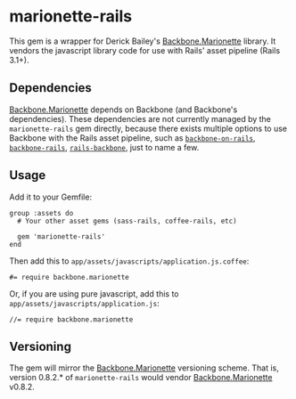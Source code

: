 marionette-rails
================

This gem is a wrapper for Derick Bailey's [Backbone.Marionette](https://github.com/derickbailey/backbone.marionette) library. It vendors the javascript library code for use with Rails' asset pipeline (Rails 3.1+).

## Dependencies

[Backbone.Marionette](https://github.com/derickbailey/backbone.marionette) depends on Backbone (and Backbone's dependencies). These dependencies are not currently managed by the `marionette-rails` gem directly, because there exists multiple options to use Backbone with the Rails asset pipeline, such as [`backbone-on-rails`](https://github.com/meleyal/backbone-on-rails), [`backbone-rails`](https://github.com/aflatter/backbone-rails), [`rails-backbone`](https://github.com/codebrew/backbone-rails), just to name a few.

## Usage

Add it to your Gemfile:

    group :assets do
      # Your other asset gems (sass-rails, coffee-rails, etc)
      
      gem 'marionette-rails'
    end

Then add this to `app/assets/javascripts/application.js.coffee`:

    #= require backbone.marionette

Or, if you are using pure javascript, add this to `app/assets/javascripts/application.js`:

    //= require backbone.marionette


## Versioning

The gem will mirror the [Backbone.Marionette](https://github.com/derickbailey/backbone.marionette) versioning scheme. That is, version 0.8.2.* of `marionette-rails` would vendor [Backbone.Marionette](https://github.com/derickbailey/backbone.marionette) v0.8.2.